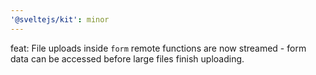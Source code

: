 ```yaml
---
'@sveltejs/kit': minor
---
```


feat: File uploads inside `form` remote functions are now streamed - form data can be accessed before large files finish uploading.
